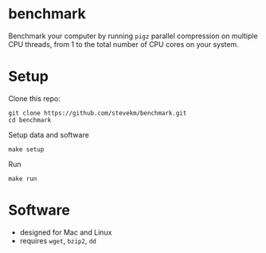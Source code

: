 # benchmark

Benchmark your computer by running `pigz` parallel compression on multiple CPU threads, from 1 to the total number of CPU cores on your system.

# Setup

Clone this repo:

```
git clone https://github.com/stevekm/benchmark.git
cd benchmark
```

Setup data and software

```
make setup
```

Run

```
make run
```

# Software

- designed for Mac and Linux
- requires `wget`, `bzip2`, `dd`
